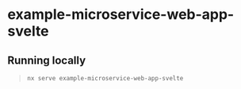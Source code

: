 # example-microservice-web-app-svelte

## Running locally

> `nx serve example-microservice-web-app-svelte`
